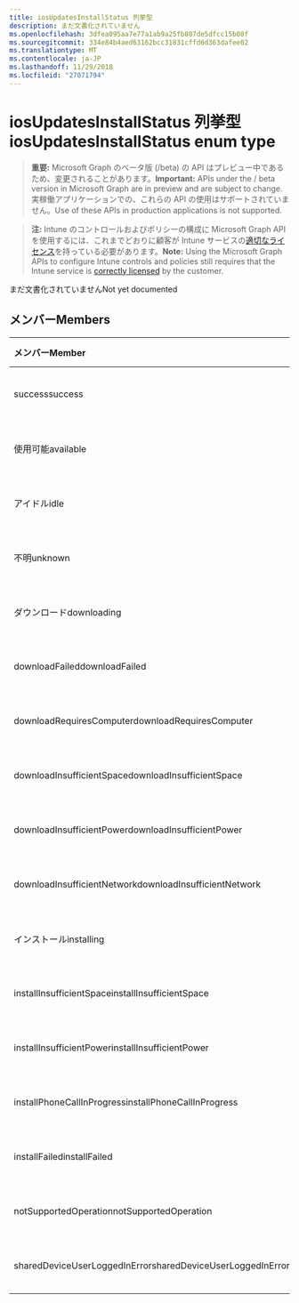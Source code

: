 ```yaml
---
title: iosUpdatesInstallStatus 列挙型
description: まだ文書化されていません
ms.openlocfilehash: 3dfea095aa7e77a1ab9a25fb807de5dfcc15b08f
ms.sourcegitcommit: 334e84b4aed63162bcc31831cffd6d363dafee02
ms.translationtype: MT
ms.contentlocale: ja-JP
ms.lasthandoff: 11/29/2018
ms.locfileid: "27071794"
---
```

# <a name="iosupdatesinstallstatus-enum-type"></a><span data-ttu-id="9524a-103">iosUpdatesInstallStatus 列挙型</span><span class="sxs-lookup"><span data-stu-id="9524a-103">iosUpdatesInstallStatus enum type</span></span>

> <span data-ttu-id="9524a-104">**重要:** Microsoft Graph のベータ版 (/beta) の API はプレビュー中であるため、変更されることがあります。</span><span class="sxs-lookup"><span data-stu-id="9524a-104">**Important:** APIs under the / beta version in Microsoft Graph are in preview and are subject to change.</span></span> <span data-ttu-id="9524a-105">実稼働アプリケーションでの、これらの API の使用はサポートされていません。</span><span class="sxs-lookup"><span data-stu-id="9524a-105">Use of these APIs in production applications is not supported.</span></span>

> <span data-ttu-id="9524a-106">**注:** Intune のコントロールおよびポリシーの構成に Microsoft Graph API を使用するには、これまでどおりに顧客が Intune サービスの[適切なライセンス](https://go.microsoft.com/fwlink/?linkid=839381)を持っている必要があります。</span><span class="sxs-lookup"><span data-stu-id="9524a-106">**Note:** Using the Microsoft Graph APIs to configure Intune controls and policies still requires that the Intune service is [correctly licensed](https://go.microsoft.com/fwlink/?linkid=839381) by the customer.</span></span>

<span data-ttu-id="9524a-107">まだ文書化されていません</span><span class="sxs-lookup"><span data-stu-id="9524a-107">Not yet documented</span></span>
## <a name="members"></a><span data-ttu-id="9524a-108">メンバー</span><span class="sxs-lookup"><span data-stu-id="9524a-108">Members</span></span>
|<span data-ttu-id="9524a-109">メンバー</span><span class="sxs-lookup"><span data-stu-id="9524a-109">Member</span></span>|<span data-ttu-id="9524a-110">値</span><span class="sxs-lookup"><span data-stu-id="9524a-110">Value</span></span>|<span data-ttu-id="9524a-111">説明</span><span class="sxs-lookup"><span data-stu-id="9524a-111">Description</span></span>|
|:---|:---|:---|
|<span data-ttu-id="9524a-112">success</span><span class="sxs-lookup"><span data-stu-id="9524a-112">success</span></span>|<span data-ttu-id="9524a-113">0</span><span class="sxs-lookup"><span data-stu-id="9524a-113">0</span></span>|<span data-ttu-id="9524a-114">まだ文書化されていません</span><span class="sxs-lookup"><span data-stu-id="9524a-114">Not yet documented</span></span>|
|<span data-ttu-id="9524a-115">使用可能</span><span class="sxs-lookup"><span data-stu-id="9524a-115">available</span></span>|<span data-ttu-id="9524a-116">1</span><span class="sxs-lookup"><span data-stu-id="9524a-116">1</span></span>|<span data-ttu-id="9524a-117">まだ文書化されていません</span><span class="sxs-lookup"><span data-stu-id="9524a-117">Not yet documented</span></span>|
|<span data-ttu-id="9524a-118">アイドル</span><span class="sxs-lookup"><span data-stu-id="9524a-118">idle</span></span>|<span data-ttu-id="9524a-119">2</span><span class="sxs-lookup"><span data-stu-id="9524a-119">2</span></span>|<span data-ttu-id="9524a-120">まだ文書化されていません</span><span class="sxs-lookup"><span data-stu-id="9524a-120">Not yet documented</span></span>|
|<span data-ttu-id="9524a-121">不明</span><span class="sxs-lookup"><span data-stu-id="9524a-121">unknown</span></span>|<span data-ttu-id="9524a-122">3</span><span class="sxs-lookup"><span data-stu-id="9524a-122">3</span></span>|<span data-ttu-id="9524a-123">まだ文書化されていません</span><span class="sxs-lookup"><span data-stu-id="9524a-123">Not yet documented</span></span>|
|<span data-ttu-id="9524a-124">ダウンロード</span><span class="sxs-lookup"><span data-stu-id="9524a-124">downloading</span></span>|<span data-ttu-id="9524a-125">-2016330712</span><span class="sxs-lookup"><span data-stu-id="9524a-125">-2016330712</span></span>|<span data-ttu-id="9524a-126">まだ文書化されていません</span><span class="sxs-lookup"><span data-stu-id="9524a-126">Not yet documented</span></span>|
|<span data-ttu-id="9524a-127">downloadFailed</span><span class="sxs-lookup"><span data-stu-id="9524a-127">downloadFailed</span></span>|<span data-ttu-id="9524a-128">-2016330711</span><span class="sxs-lookup"><span data-stu-id="9524a-128">-2016330711</span></span>|<span data-ttu-id="9524a-129">まだ文書化されていません</span><span class="sxs-lookup"><span data-stu-id="9524a-129">Not yet documented</span></span>|
|<span data-ttu-id="9524a-130">downloadRequiresComputer</span><span class="sxs-lookup"><span data-stu-id="9524a-130">downloadRequiresComputer</span></span>|<span data-ttu-id="9524a-131">-2016330710</span><span class="sxs-lookup"><span data-stu-id="9524a-131">-2016330710</span></span>|<span data-ttu-id="9524a-132">まだ文書化されていません</span><span class="sxs-lookup"><span data-stu-id="9524a-132">Not yet documented</span></span>|
|<span data-ttu-id="9524a-133">downloadInsufficientSpace</span><span class="sxs-lookup"><span data-stu-id="9524a-133">downloadInsufficientSpace</span></span>|<span data-ttu-id="9524a-134">-2016330709</span><span class="sxs-lookup"><span data-stu-id="9524a-134">-2016330709</span></span>|<span data-ttu-id="9524a-135">まだ文書化されていません</span><span class="sxs-lookup"><span data-stu-id="9524a-135">Not yet documented</span></span>|
|<span data-ttu-id="9524a-136">downloadInsufficientPower</span><span class="sxs-lookup"><span data-stu-id="9524a-136">downloadInsufficientPower</span></span>|<span data-ttu-id="9524a-137">-2016330708</span><span class="sxs-lookup"><span data-stu-id="9524a-137">-2016330708</span></span>|<span data-ttu-id="9524a-138">まだ文書化されていません</span><span class="sxs-lookup"><span data-stu-id="9524a-138">Not yet documented</span></span>|
|<span data-ttu-id="9524a-139">downloadInsufficientNetwork</span><span class="sxs-lookup"><span data-stu-id="9524a-139">downloadInsufficientNetwork</span></span>|<span data-ttu-id="9524a-140">-2016330707</span><span class="sxs-lookup"><span data-stu-id="9524a-140">-2016330707</span></span>|<span data-ttu-id="9524a-141">まだ文書化されていません</span><span class="sxs-lookup"><span data-stu-id="9524a-141">Not yet documented</span></span>|
|<span data-ttu-id="9524a-142">インストール</span><span class="sxs-lookup"><span data-stu-id="9524a-142">installing</span></span>|<span data-ttu-id="9524a-143">-2016330706</span><span class="sxs-lookup"><span data-stu-id="9524a-143">-2016330706</span></span>|<span data-ttu-id="9524a-144">まだ文書化されていません</span><span class="sxs-lookup"><span data-stu-id="9524a-144">Not yet documented</span></span>|
|<span data-ttu-id="9524a-145">installInsufficientSpace</span><span class="sxs-lookup"><span data-stu-id="9524a-145">installInsufficientSpace</span></span>|<span data-ttu-id="9524a-146">-2016330705</span><span class="sxs-lookup"><span data-stu-id="9524a-146">-2016330705</span></span>|<span data-ttu-id="9524a-147">まだ文書化されていません</span><span class="sxs-lookup"><span data-stu-id="9524a-147">Not yet documented</span></span>|
|<span data-ttu-id="9524a-148">installInsufficientPower</span><span class="sxs-lookup"><span data-stu-id="9524a-148">installInsufficientPower</span></span>|<span data-ttu-id="9524a-149">-2016330704</span><span class="sxs-lookup"><span data-stu-id="9524a-149">-2016330704</span></span>|<span data-ttu-id="9524a-150">まだ文書化されていません</span><span class="sxs-lookup"><span data-stu-id="9524a-150">Not yet documented</span></span>|
|<span data-ttu-id="9524a-151">installPhoneCallInProgress</span><span class="sxs-lookup"><span data-stu-id="9524a-151">installPhoneCallInProgress</span></span>|<span data-ttu-id="9524a-152">-2016330703</span><span class="sxs-lookup"><span data-stu-id="9524a-152">-2016330703</span></span>|<span data-ttu-id="9524a-153">まだ文書化されていません</span><span class="sxs-lookup"><span data-stu-id="9524a-153">Not yet documented</span></span>|
|<span data-ttu-id="9524a-154">installFailed</span><span class="sxs-lookup"><span data-stu-id="9524a-154">installFailed</span></span>|<span data-ttu-id="9524a-155">-2016330702</span><span class="sxs-lookup"><span data-stu-id="9524a-155">-2016330702</span></span>|<span data-ttu-id="9524a-156">まだ文書化されていません</span><span class="sxs-lookup"><span data-stu-id="9524a-156">Not yet documented</span></span>|
|<span data-ttu-id="9524a-157">notSupportedOperation</span><span class="sxs-lookup"><span data-stu-id="9524a-157">notSupportedOperation</span></span>|<span data-ttu-id="9524a-158">-2016330701</span><span class="sxs-lookup"><span data-stu-id="9524a-158">-2016330701</span></span>|<span data-ttu-id="9524a-159">まだ文書化されていません</span><span class="sxs-lookup"><span data-stu-id="9524a-159">Not yet documented</span></span>|
|<span data-ttu-id="9524a-160">sharedDeviceUserLoggedInError</span><span class="sxs-lookup"><span data-stu-id="9524a-160">sharedDeviceUserLoggedInError</span></span>|<span data-ttu-id="9524a-161">-2016330699</span><span class="sxs-lookup"><span data-stu-id="9524a-161">-2016330699</span></span>|<span data-ttu-id="9524a-162">まだ文書化されていません</span><span class="sxs-lookup"><span data-stu-id="9524a-162">Not yet documented</span></span>|





